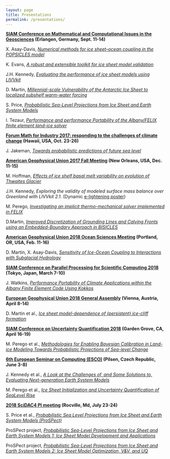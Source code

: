 ```yaml
---
layout: page
title: Presentations
permalink: /presentations/
---
```


**[SIAM Conference on Mathematical and Computational Issues in the Geosciences](http://www.siam-gs17.de/) (Erlangen, Germany, Sept. 11-14)**

X. Asay-Davis, [*Numerical methods for ice sheet–ocean coupling in the POPSICLES model*](https://drive.google.com/open?id=0B6Ue2j2To9fQUEF1TFhkaGlHOEE)

K. Evans, [*A robust and extensible toolkit for ice sheet model validation*](https://drive.google.com/open?id=0B6Ue2j2To9fQdXpKbHdIeTZjQ2M)

J.H. Kennedy, [*Evaluating the performance of ice sheet models using LIVVkit*](https://drive.google.com/open?id=0B6Ue2j2To9fQMEFBeXpFRlZ2Vlk)

D. Martin, [*Millennial-scale Vulnerability of the Antarctic Ice Sheet to localized subshelf warm-water forcing*](https://drive.google.com/open?id=0B6Ue2j2To9fQcFpPeEhtRlIxZVk)

S. Price, [*Probabilistic Sea-Level Projections from Ice Sheet and Earth System Models*](https://drive.google.com/open?id=0B6Ue2j2To9fQcFFxQTVEUU1penc)

I. Tezaur, [*Performance and performance Portability of the Albany/FELIX finite element land-ice solver*](https://drive.google.com/open?id=0B6Ue2j2To9fQV3p0aFpaX2I2ajQ)

**[Forum Math for Industry 2017: responding to the challenges of climate change](http://apcmfi.org/fmfi2017/) (Hawaii, USA, Oct. 23-26)**

J. Jakeman, [*Towards probabilistic predictions of future sea level*](https://drive.google.com/open?id=0B6Ue2j2To9fQMXNmSG8zd0p0eEk)


**[American Geophysical Union 2017 Fall Meeting](https://fallmeeting.agu.org/2017/) (New Orleans, USA, Dec. 11-15)**

M. Hoffman, [*Effects of ice shelf basal melt variability on evolution of Thwaites Glacier*](https://drive.google.com/open?id=1snuh3_KPUaLIM6QzkAC1TiSExvVj--xG)

J.H. Kennedy, *Exploring the validity of modeled surface mass balance over Greenland with LIVVkit 2.1*. (Dynamic [e-lightening poster](https://agu2017fallmeeting-agu.ipostersessions.com/default.aspx?s=9B-7F-9A-E4-22-EF-D8-0E-04-4E-FE-41-9B-37-3C-A2&guestview=true))

M. Perego, [*Investigating an implicit thermo-mechanical solver implemented in FELIX*](https://drive.google.com/open?id=1TQoUqgPu_WBeBDtsbfwEjX312APlQ0GT)

D.Martin, [*Improved Discretization of Grounding Lines and Calving Fronts using an Embedded-Boundary Approach in BISICLES*](https://drive.google.com/open?id=1-QhOZNQIxDGr5v5S0HJsHNKqIOw_nTCS)


**[American Geophysical Union 2018 Ocean Sciences Meeting](https://osm.agu.org/2018/ ) (Portland, OR, USA, Feb. 11-16)**

D. Martin, X. Asay-Davis, [*Sensitivity of Ice-Ocean Coupling to Interactions with Subglacial Hydrology*](https://drive.google.com/open?id=1AgFI3nkEokJXLerWeiIMsMDNxH0j7Ms9)

**[SIAM Conference on Parallel Processing for Scientific Computing 2018](https://www.siam.org/meetings/pp18/) (Tokyo, Japan, March 7-10)**

J. Watkins, [*Performance Portability of Climate Applications within the Albany Finite Element Code Using Kokkos*](https://drive.google.com/open?id=1qq6eCq1jWE4Jf0XTtChoobako8zCRdK7)

**[European Geophysical Union 2018 General Assembly](https://www.egu2018.eu/) (Vienna, Austria, April 8-14)**

D. Martin et al., [*Ice sheet model-dependence of (persistent) ice-cliff formation*](https://drive.google.com/open?id=1y0kjVRbTwA3IYaJE0UwYUQ-l3-WOy7Qv)

**[SIAM Conference on Uncertainty Quantification 2018](https://archive.siam.org/meetings/uq18/) (Garden Grove, CA, April 16-19)**

M. Perego et al., [*Methodologies for Enabling Bayesian Calibration in Land-ice Modeling 
Towards Probabilistic Projections of Sea-level Change*](https://drive.google.com/open?id=1VOC9nbOagcOVoQzNuUwl3XY2Mjm2d0oS)

**[6th European Seminar on Computing (ESCO)](http://www.esco2018.femhub.com/) (Pilsen, Czech Republic, June 3-8)**

J. Kennedy et al., [*A Look at the Challenges of, and Some Solutions to, Evaluating Next-generation Earth System Models*](https://drive.google.com/open?id=1D9bYHqKBmrh8RbonLcNr1DmFcQ3a0KdI)

M. Perego et al., [*Ice Sheet Initialization and Uncertainty Quantification of Sea­Level Rise*](https://drive.google.com/open?id=1W9EY9Zwr2QafowtgL2UWrVsWEPBQdCD9)

**[2018 SciDAC4 PI meeting](https://www.orau.gov/scidac4pi2018/default.htm) (Rocville, Md, July 23-24)**

S. Price et al., [*Probabilistic Sea Level Projections from Ice Sheet and Earth System Models (ProSPect)*](https://www.orau.gov/scidac4pi2018/presentations/9-BER/01PriceS_BER_ProSPect.pdf)

ProSPect project, [*Probabilistic Sea-Level Projections from Ice Sheet and Earth System Models 1: Ice Sheet Model Development and Applications*](https://drive.google.com/open?id=1KBGuig6Ej4fA01pd9-lXq8VI-RxzY8mF)

ProSPect project, [*Probabilistic Sea-Level Projections from Ice Sheet and Earth System Models 2: Ice Sheet Model Optimization, V&V, and UQ*](https://drive.google.com/open?id=1Maxnhj1Eoaa9mmWLbB4oYN5N-pOfjD6r)
